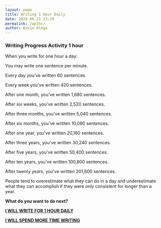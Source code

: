```yaml
--- 
layout: page
title: Writing 1 Hour Daily
date: 2020-06-21 23:29
permalink: /wp1hr/ 
author: Kevin Olega 
--- 
```

### Writing Progress Activity 1 hour

When you write for one hour a day:

You may write one sentence per minute.

Every day you've written 60 sentences.

Every week you've written 420 sentences.

After one month, you've written 1,680 sentences.

After six weeks, you've written 2,520 sentences.

After three months, you've written 5,040 sentences.

After six months, you've written 10,080 sentences.

After one year, you've written 20,160 sentences.

After three years, you've written 30,240 sentences.

After five years, you've written 50,400 sentences.

After ten years, you've written 100,800 sentences.

After twenty years, you've written 201,600 sentences.

People tend to overestimate what they can do in a day and underestimate what they can accomplish if they were only consistent for longer than a year.

**What do you want to do next?**

**[I WILL WRITE FOR 1 HOUR DAILY](https://callcentertrainingtips.com/wphend/)**

**[I WILL SPEND MORE TIME WRITING](https://callcentertrainingtips.com/wph/)**